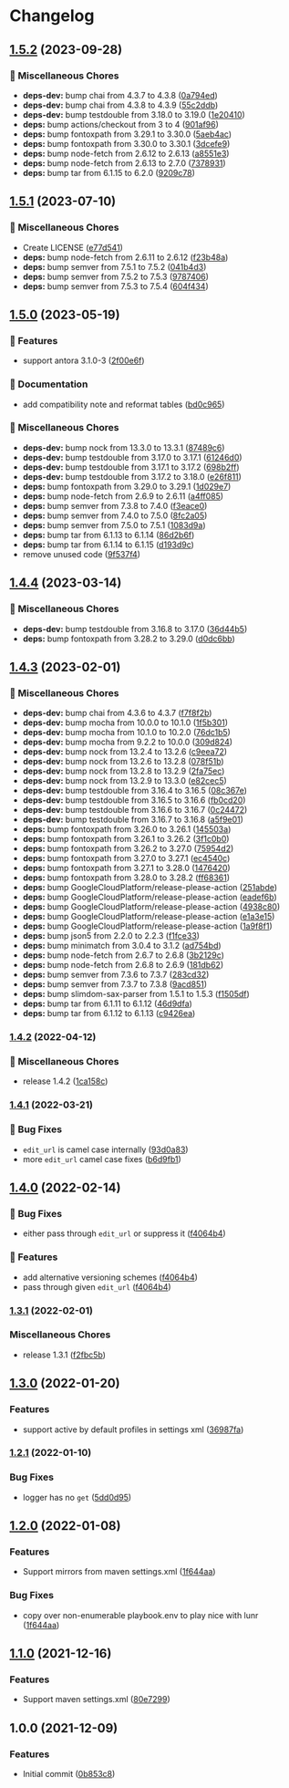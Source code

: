 # Changelog

## [1.5.2](https://github.com/kiwigrid/antora-maven-content-extension/compare/v1.5.1...v1.5.2) (2023-09-28)


### 🧹 Miscellaneous Chores

* **deps-dev:** bump chai from 4.3.7 to 4.3.8 ([0a794ed](https://github.com/kiwigrid/antora-maven-content-extension/commit/0a794ed84a0368c770bcb8a91e5c3584527a3785))
* **deps-dev:** bump chai from 4.3.8 to 4.3.9 ([55c2ddb](https://github.com/kiwigrid/antora-maven-content-extension/commit/55c2ddb31828b75d756549c220337cc460942187))
* **deps-dev:** bump testdouble from 3.18.0 to 3.19.0 ([1e20410](https://github.com/kiwigrid/antora-maven-content-extension/commit/1e2041073a37d044c75202e287c56f2a2bab1a43))
* **deps:** bump actions/checkout from 3 to 4 ([901af96](https://github.com/kiwigrid/antora-maven-content-extension/commit/901af96f82ea82c4f3bf85e6a91997161f1a6d5b))
* **deps:** bump fontoxpath from 3.29.1 to 3.30.0 ([5aeb4ac](https://github.com/kiwigrid/antora-maven-content-extension/commit/5aeb4ac1485e9206b5691af7fa96a3ae5cf66f23))
* **deps:** bump fontoxpath from 3.30.0 to 3.30.1 ([3dcefe9](https://github.com/kiwigrid/antora-maven-content-extension/commit/3dcefe9513adec805a4ae5dd0567158263cd5fd6))
* **deps:** bump node-fetch from 2.6.12 to 2.6.13 ([a8551e3](https://github.com/kiwigrid/antora-maven-content-extension/commit/a8551e381b1d8a4b506440785a211211d4fc8f4b))
* **deps:** bump node-fetch from 2.6.13 to 2.7.0 ([7378931](https://github.com/kiwigrid/antora-maven-content-extension/commit/73789311c67e8688a7d929cab644b96e27ff4ade))
* **deps:** bump tar from 6.1.15 to 6.2.0 ([9209c78](https://github.com/kiwigrid/antora-maven-content-extension/commit/9209c78c9dfecf97d7199f1b9e907cb0cc425325))

## [1.5.1](https://github.com/kiwigrid/antora-maven-content-extension/compare/v1.5.0...v1.5.1) (2023-07-10)


### 🧹 Miscellaneous Chores

* Create LICENSE ([e77d541](https://github.com/kiwigrid/antora-maven-content-extension/commit/e77d5414ae60dde48d7ae032bed2691a3d225615))
* **deps:** bump node-fetch from 2.6.11 to 2.6.12 ([f23b48a](https://github.com/kiwigrid/antora-maven-content-extension/commit/f23b48aa6a0537d94b6aa02ff922f4295bb701b6))
* **deps:** bump semver from 7.5.1 to 7.5.2 ([041b4d3](https://github.com/kiwigrid/antora-maven-content-extension/commit/041b4d3d8be8a8ad49a5c263ab8225642d1cec56))
* **deps:** bump semver from 7.5.2 to 7.5.3 ([9787406](https://github.com/kiwigrid/antora-maven-content-extension/commit/97874060f0f0322cb584f34280f18c4ad617fb73))
* **deps:** bump semver from 7.5.3 to 7.5.4 ([604f434](https://github.com/kiwigrid/antora-maven-content-extension/commit/604f434df9b76a7638d62a3520ef7d045416d9e9))

## [1.5.0](https://github.com/kiwigrid/antora-maven-content-extension/compare/v1.4.4...v1.5.0) (2023-05-19)


### 🎁 Features

* support antora 3.1.0-3 ([2f00e6f](https://github.com/kiwigrid/antora-maven-content-extension/commit/2f00e6f72838a6fa6e5fa5773a68c3d9b1246dde))


### 📖 Documentation

* add compatibility note and reformat tables ([bd0c965](https://github.com/kiwigrid/antora-maven-content-extension/commit/bd0c965e2666f1eed1145440e6673fdabb0fd802))


### 🧹 Miscellaneous Chores

* **deps-dev:** bump nock from 13.3.0 to 13.3.1 ([87489c6](https://github.com/kiwigrid/antora-maven-content-extension/commit/87489c6992f595ed538f22d71f9f1709278f436e))
* **deps-dev:** bump testdouble from 3.17.0 to 3.17.1 ([61246d0](https://github.com/kiwigrid/antora-maven-content-extension/commit/61246d0b471d3cae4586bd038354a28d952a4aa3))
* **deps-dev:** bump testdouble from 3.17.1 to 3.17.2 ([698b2ff](https://github.com/kiwigrid/antora-maven-content-extension/commit/698b2ffd7a80a907a008b045685813b83bb23efb))
* **deps-dev:** bump testdouble from 3.17.2 to 3.18.0 ([e26f811](https://github.com/kiwigrid/antora-maven-content-extension/commit/e26f81198c311013d1cf065c8965f8c1cf53e040))
* **deps:** bump fontoxpath from 3.29.0 to 3.29.1 ([1d029e7](https://github.com/kiwigrid/antora-maven-content-extension/commit/1d029e754a1c781710bc493439e7c189a8730410))
* **deps:** bump node-fetch from 2.6.9 to 2.6.11 ([a4ff085](https://github.com/kiwigrid/antora-maven-content-extension/commit/a4ff085e19dfeabbcc53eff5f77dc58788b99a76))
* **deps:** bump semver from 7.3.8 to 7.4.0 ([f3eace0](https://github.com/kiwigrid/antora-maven-content-extension/commit/f3eace036fe256105644f21f76dfeb36fe381c80))
* **deps:** bump semver from 7.4.0 to 7.5.0 ([8fc2a05](https://github.com/kiwigrid/antora-maven-content-extension/commit/8fc2a0531d7a3716f39e6b03943b157805b32b89))
* **deps:** bump semver from 7.5.0 to 7.5.1 ([1083d9a](https://github.com/kiwigrid/antora-maven-content-extension/commit/1083d9a02ad0923cafea2f28efb8ed9c5e348a63))
* **deps:** bump tar from 6.1.13 to 6.1.14 ([86d2b6f](https://github.com/kiwigrid/antora-maven-content-extension/commit/86d2b6f82f286c2a104a703efdda52247ab2b5f3))
* **deps:** bump tar from 6.1.14 to 6.1.15 ([d193d9c](https://github.com/kiwigrid/antora-maven-content-extension/commit/d193d9c1d85072c27044e9ce9f49bca4584e605f))
* remove unused code ([9f537f4](https://github.com/kiwigrid/antora-maven-content-extension/commit/9f537f4afaf0f8fd69e11f79170ea509a62588f3))

## [1.4.4](https://github.com/kiwigrid/antora-maven-content-extension/compare/v1.4.3...v1.4.4) (2023-03-14)


### 🧹 Miscellaneous Chores

* **deps-dev:** bump testdouble from 3.16.8 to 3.17.0 ([36d44b5](https://github.com/kiwigrid/antora-maven-content-extension/commit/36d44b5680586bc696b79513754e64c02272ccb7))
* **deps:** bump fontoxpath from 3.28.2 to 3.29.0 ([d0dc6bb](https://github.com/kiwigrid/antora-maven-content-extension/commit/d0dc6bba315087cecb49da327d0ef0e443b274cd))

## [1.4.3](https://github.com/kiwigrid/antora-maven-content-extension/compare/v1.4.2...v1.4.3) (2023-02-01)


### 🧹 Miscellaneous Chores

* **deps-dev:** bump chai from 4.3.6 to 4.3.7 ([f7f8f2b](https://github.com/kiwigrid/antora-maven-content-extension/commit/f7f8f2b13f373d13abd87e91bf15df4d2e773cb9))
* **deps-dev:** bump mocha from 10.0.0 to 10.1.0 ([1f5b301](https://github.com/kiwigrid/antora-maven-content-extension/commit/1f5b3015fa9311b7e594bf4c3183a4f5656bce57))
* **deps-dev:** bump mocha from 10.1.0 to 10.2.0 ([76dc1b5](https://github.com/kiwigrid/antora-maven-content-extension/commit/76dc1b5d25fcb33651e5db3be8a21905e7273949))
* **deps-dev:** bump mocha from 9.2.2 to 10.0.0 ([309d824](https://github.com/kiwigrid/antora-maven-content-extension/commit/309d82482477163556e77b273761e53113a63b14))
* **deps-dev:** bump nock from 13.2.4 to 13.2.6 ([c9eea72](https://github.com/kiwigrid/antora-maven-content-extension/commit/c9eea721126231981760248cdd32df843fa3b35b))
* **deps-dev:** bump nock from 13.2.6 to 13.2.8 ([078f51b](https://github.com/kiwigrid/antora-maven-content-extension/commit/078f51bb54c1c00d6be03dff84c1dc27b4f2bf1c))
* **deps-dev:** bump nock from 13.2.8 to 13.2.9 ([2fa75ec](https://github.com/kiwigrid/antora-maven-content-extension/commit/2fa75ec3b1171ad7ef13490d25fe9a1243ad242a))
* **deps-dev:** bump nock from 13.2.9 to 13.3.0 ([e82cec5](https://github.com/kiwigrid/antora-maven-content-extension/commit/e82cec5b4c34fc640ec5e1ad6b71f389faadd533))
* **deps-dev:** bump testdouble from 3.16.4 to 3.16.5 ([08c367e](https://github.com/kiwigrid/antora-maven-content-extension/commit/08c367e722cf24300caf8a6fdcb0bde6552d8f30))
* **deps-dev:** bump testdouble from 3.16.5 to 3.16.6 ([fb0cd20](https://github.com/kiwigrid/antora-maven-content-extension/commit/fb0cd20cea4d61e3db6d576f973681b74152c038))
* **deps-dev:** bump testdouble from 3.16.6 to 3.16.7 ([0c24472](https://github.com/kiwigrid/antora-maven-content-extension/commit/0c24472dd168537c0102b70ca09707621ce11b07))
* **deps-dev:** bump testdouble from 3.16.7 to 3.16.8 ([a5f9e01](https://github.com/kiwigrid/antora-maven-content-extension/commit/a5f9e018339b4777bd8d5474564fc76f539206f1))
* **deps:** bump fontoxpath from 3.26.0 to 3.26.1 ([145503a](https://github.com/kiwigrid/antora-maven-content-extension/commit/145503abe8358800ca7f80f4d90f8d7fbf2d33af))
* **deps:** bump fontoxpath from 3.26.1 to 3.26.2 ([3f1c0b0](https://github.com/kiwigrid/antora-maven-content-extension/commit/3f1c0b0da8c9940a60a8cdf0fdf61403bd2fb030))
* **deps:** bump fontoxpath from 3.26.2 to 3.27.0 ([75954d2](https://github.com/kiwigrid/antora-maven-content-extension/commit/75954d22a6d38531490d673a6667b737d924686c))
* **deps:** bump fontoxpath from 3.27.0 to 3.27.1 ([ec4540c](https://github.com/kiwigrid/antora-maven-content-extension/commit/ec4540cdaf2489ddf7d14d64f9cbd666cc660a77))
* **deps:** bump fontoxpath from 3.27.1 to 3.28.0 ([1476420](https://github.com/kiwigrid/antora-maven-content-extension/commit/14764205d4897f8c0406fb1ea9893cfadada9360))
* **deps:** bump fontoxpath from 3.28.0 to 3.28.2 ([ff68361](https://github.com/kiwigrid/antora-maven-content-extension/commit/ff683613285f416d98cee997e75cd94f3ee8449f))
* **deps:** bump GoogleCloudPlatform/release-please-action ([251abde](https://github.com/kiwigrid/antora-maven-content-extension/commit/251abdeced61bafb928c3c0e379b7de60ec8ebbe))
* **deps:** bump GoogleCloudPlatform/release-please-action ([eadef6b](https://github.com/kiwigrid/antora-maven-content-extension/commit/eadef6bfc310f4ed3c3ac3444b19b9098e8f61fe))
* **deps:** bump GoogleCloudPlatform/release-please-action ([4938c80](https://github.com/kiwigrid/antora-maven-content-extension/commit/4938c8058a671dfe2d66857ffc62ca02d9814be6))
* **deps:** bump GoogleCloudPlatform/release-please-action ([e1a3e15](https://github.com/kiwigrid/antora-maven-content-extension/commit/e1a3e1516c68dc916c347de111026bacd13badf1))
* **deps:** bump GoogleCloudPlatform/release-please-action ([1a9f8f1](https://github.com/kiwigrid/antora-maven-content-extension/commit/1a9f8f121fce13ecb3c1b8893626dda5f166606a))
* **deps:** bump json5 from 2.2.0 to 2.2.3 ([f1fce33](https://github.com/kiwigrid/antora-maven-content-extension/commit/f1fce33906b5989b374cea757da697619edbcd69))
* **deps:** bump minimatch from 3.0.4 to 3.1.2 ([ad754bd](https://github.com/kiwigrid/antora-maven-content-extension/commit/ad754bd03757045eda2c50ab35432c878be97f82))
* **deps:** bump node-fetch from 2.6.7 to 2.6.8 ([3b2129c](https://github.com/kiwigrid/antora-maven-content-extension/commit/3b2129c8fa786a6642c483ef1140f7e3bd34cdc3))
* **deps:** bump node-fetch from 2.6.8 to 2.6.9 ([181db62](https://github.com/kiwigrid/antora-maven-content-extension/commit/181db624ce54d1a2512ff26c38f5ac7c9a52dac0))
* **deps:** bump semver from 7.3.6 to 7.3.7 ([283cd32](https://github.com/kiwigrid/antora-maven-content-extension/commit/283cd32ad59904b028e645b92d31c1e39615b23d))
* **deps:** bump semver from 7.3.7 to 7.3.8 ([9acd851](https://github.com/kiwigrid/antora-maven-content-extension/commit/9acd851a7639775e64849e6034567267cab6d44e))
* **deps:** bump slimdom-sax-parser from 1.5.1 to 1.5.3 ([f1505df](https://github.com/kiwigrid/antora-maven-content-extension/commit/f1505dfce83d85b2afe6dd1fed0914193d5395c7))
* **deps:** bump tar from 6.1.11 to 6.1.12 ([46d9dfa](https://github.com/kiwigrid/antora-maven-content-extension/commit/46d9dfa248c5a70b2093719e568048c32ca626e7))
* **deps:** bump tar from 6.1.12 to 6.1.13 ([c9426ea](https://github.com/kiwigrid/antora-maven-content-extension/commit/c9426ea9ccfd5a18694ba32e78415acdc8efab5d))

### [1.4.2](https://github.com/kiwigrid/antora-maven-content-extension/compare/v1.4.1...v1.4.2) (2022-04-12)


### 🧹 Miscellaneous Chores

* release 1.4.2 ([1ca158c](https://github.com/kiwigrid/antora-maven-content-extension/commit/1ca158c9fedf5c8ff8077d310cb26b342bb16533))

### [1.4.1](https://github.com/kiwigrid/antora-maven-content-extension/compare/v1.4.0...v1.4.1) (2022-03-21)


### 🐛 Bug Fixes

* `edit_url` is camel case internally ([93d0a83](https://github.com/kiwigrid/antora-maven-content-extension/commit/93d0a8395aad03eae1e6dd173e4a96d2ec32e901))
* more `edit_url` camel case fixes ([b6d9fb1](https://github.com/kiwigrid/antora-maven-content-extension/commit/b6d9fb17659e75e4fbb1067903ef3d89182557c6))

## [1.4.0](https://github.com/kiwigrid/antora-maven-content-extension/compare/v1.3.1...v1.4.0) (2022-02-14)


### 🐛 Bug Fixes

* either pass through `edit_url` or suppress it ([f4064b4](https://github.com/kiwigrid/antora-maven-content-extension/commit/f4064b44f747be9f018301cb20b504771a2f308c))


### 🎁 Features

* add alternative versioning schemes ([f4064b4](https://github.com/kiwigrid/antora-maven-content-extension/commit/f4064b44f747be9f018301cb20b504771a2f308c))
* pass through given `edit_url` ([f4064b4](https://github.com/kiwigrid/antora-maven-content-extension/commit/f4064b44f747be9f018301cb20b504771a2f308c))

### [1.3.1](https://github.com/kiwigrid/antora-maven-content-extension/compare/v1.3.0...v1.3.1) (2022-02-01)


### Miscellaneous Chores

* release 1.3.1 ([f2fbc5b](https://github.com/kiwigrid/antora-maven-content-extension/commit/f2fbc5bf7597a3b6b5800a1ed05654fa0675ca92))

## [1.3.0](https://www.github.com/kiwigrid/antora-maven-content-extension/compare/v1.2.1...v1.3.0) (2022-01-20)


### Features

* support active by default profiles in settings xml ([36987fa](https://www.github.com/kiwigrid/antora-maven-content-extension/commit/36987fade92d428525afdfc03c52d13d1261cf05))

### [1.2.1](https://www.github.com/kiwigrid/antora-maven-content-extension/compare/v1.2.0...v1.2.1) (2022-01-10)


### Bug Fixes

* logger has no `get` ([5dd0d95](https://www.github.com/kiwigrid/antora-maven-content-extension/commit/5dd0d95259fadaa858036df6386dc08806080ae1))

## [1.2.0](https://www.github.com/kiwigrid/antora-maven-content-extension/compare/v1.1.0...v1.2.0) (2022-01-08)


### Features

* Support mirrors from maven settings.xml ([1f644aa](https://www.github.com/kiwigrid/antora-maven-content-extension/commit/1f644aaac8afa270a1b63ebc37a9aae40e5c730d))


### Bug Fixes

* copy over non-enumerable playbook.env to play nice with lunr ([1f644aa](https://www.github.com/kiwigrid/antora-maven-content-extension/commit/1f644aaac8afa270a1b63ebc37a9aae40e5c730d))

## [1.1.0](https://www.github.com/kiwigrid/antora-maven-content-extension/compare/v1.0.0...v1.1.0) (2021-12-16)


### Features

* Support maven settings.xml ([80e7299](https://www.github.com/kiwigrid/antora-maven-content-extension/commit/80e7299aed3cd71bb08a7e2130030aeb5645c1d0))

## 1.0.0 (2021-12-09)


### Features

* Initial commit ([0b853c8](https://www.github.com/kiwigrid/antora-maven-content-extensions/commit/0b853c80ee43e3a9bcbc46fd58e14edf3bccf48f))
